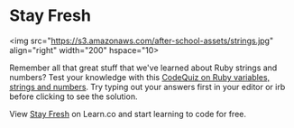 # Stay Fresh

<img src="https://s3.amazonaws.com/after-school-assets/strings.jpg" align="right" width="200" hspace="10>

Remember all that great stuff that we've learned about Ruby strings and numbers? Test your knowledge with this [CodeQuiz on Ruby variables, strings and numbers](http://www.codequizzes.com/ruby/beginner/variables-strings-numbers). Try typing out your answers first in your editor or irb before clicking to see the solution.

<p data-visibility='hidden'>View <a href='https://learn.co/lessons/hs-ruby-1-stay-fresh' title='Stay Fresh'>Stay Fresh</a> on Learn.co and start learning to code for free.</p>
